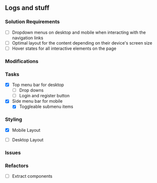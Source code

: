 ## Logs and stuff

### Solution Requirements
- [ ] Dropdown menus on desktop and mobile when interacting with the navigation links
- [ ] Optimal layout for the content depending on their device's screen size
- [ ] Hover states for all interactive elements on the page

### Modifications

### Tasks
- [x] Top menu bar for desktop
  - [ ] Drop downs
  - [ ] Login and register button
- [x] Side menu bar for mobile
  - [x] Toggleable submenu items

### Styling
- [x] Mobile Layout
- [ ] Desktop Layout


### Issues



### Refactors 
- [ ] Extract components
